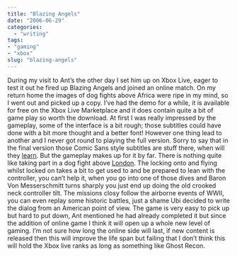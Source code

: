 ```yaml
---
title: "Blazing Angels"
date: "2006-06-29"
categories:
  - "writing"
tags:
- "gaming"
- "xbox"
slug: "blazing-angels"
---
```


 <!-- [![Photo sharing][image-1]][1] -->
During my visit to Ant’s the other day I set him up on Xbox Live, eager to test it out he fired up Blazing Angels and joined an online match. On my return home the images of dog fights above Africa were ripe in my mind, so I went out and picked up a copy. I’ve had the demo for a while, it is available for free on the Xbox Live Marketplace and it does contain quite a bit of game play so worth the download. At first I was really impressed by the gameplay, some of the interface is a bit rough; those subtitles could have done with a bit more thought and a better font! However one thing lead to another and I never got round to playing the full version. Sorry to say that in the final version those Comic Sans style subtitles are stuff there, when will they [learn][2]. But the gameplay makes up for it by far. There is nothing quite like taking part in a dog fight above [London][3]. The locking onto and flying whilst locked on takes a bit to get used to and be prepared to lean with the controller, you can’t help it, when you go into one of those dives and Baron Von Messerschmitt turns sharply you just end up doing the old crooked neck controller tilt. The missions closy follow the airborne events of WWII, you can even replay some historic battles, just a shame Ubi decided to write the dialog from an American point of view. The game is very easy to pick up but hard to put down, Ant mentioned he had already completed it but since the addition of online game I think it will open up a whole new level of gaming. I’m not sure how long the online side will last, if new content is released then this will improve the life span but failing that I don’t think this will hold the Xbox live ranks as long as something like Ghost Recon.

[1]:	https://flickr.com/photos/70011121@N00/177614792 "Blazing Angels"
[2]:	https://bancomicsans.com/
[3]:	https://static.flickr.com/76/177614802_f421836d35_o.jpg "Blazing Angels"

[image-1]:	/images/177614792_5604bffe19_m.jpg
